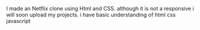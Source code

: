 I made an Netflix clone using Html and CSS. although it is not a responsive i will soon upload my projects.
i have basic understanding of html css javascript
